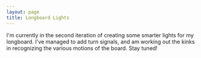 ```yaml
---
layout: page
title: Longboard Lights
---
```

I'm currently in the second iteration of creating some smarter lights for my
longboard. I've managed to add turn signals, and am working out the kinks in
recognizing the various motions of the board. Stay tuned!
